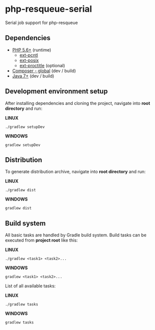 # php-resqueue-serial
Serial job support for php-resqueue

## Dependencies
* [PHP 5.6+](http://php.net/manual/en/install.php) (runtime)
  * [ext-pcntl](http://php.net/manual/en/book.pcntl.php)
  * [ext-posix](http://php.net/manual/en/book.posix.php)
  * [ext-proctitle](http://php.net/manual/en/book.proctitle.php) (optional)
* [Composer - global](https://getcomposer.org/doc/00-intro.md) (dev / build)
* [Java 7+](https://java.com/en/download/help/download_options.xml) (dev / build)

## Development environment setup
After installing dependencies and cloning the project, navigate into **root directory** and run:

**LINUX**
```
./gradlew setupDev
```
**WINDOWS**
```
gradlew setupDev
```

## Distribution
To generate distribution archive, navigate into **root directory** and run:

**LINUX**
```
./gradlew dist
```
**WINDOWS**
```
gradlew dist
```

## Build system
All basic tasks are handled by Gradle build system. Build tasks can be executed from **project root** like this:

**LINUX**
```
./gradlew <task1> <task2>...
```
**WINDOWS**
```
gradlew <task1> <task2>...
```

List of all available tasks:

**LINUX**
```
./gradlew tasks
```
**WINDOWS**
```
gradlew tasks
```